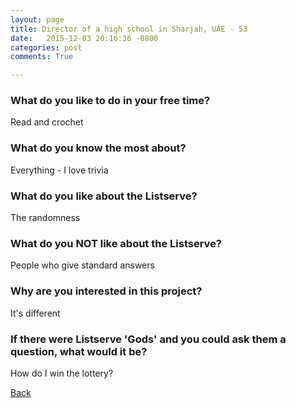 ```yaml
---
layout: page
title: Director of a high school in Sharjah, UAE - 53
date:   2015-12-03 20:16:36 -0800
categories: post
comments: True

---
```


### What do you like to do in your free time?
<p>Read and crochet</p>

### What do you know the most about?
<p>Everything - I love trivia</p>

### What do you like about the Listserve?
<p>The randomness</p>

### What do you NOT like about the Listserve?
<p>People who give standard answers</p>

### Why are you interested in this project?
<p>It's different </p>

### If there were Listserve 'Gods' and you could ask them a question, what would it be?
<p>How do I win the lottery?</p>

[Back][1]

[1]: /responders/all
